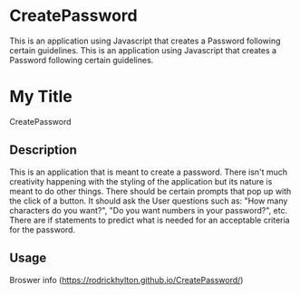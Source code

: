 # CreatePassword
This is an application using Javascript that creates a Password following certain guidelines.
 This is an application using Javascript that creates a Password following certain guidelines.
# My Title
CreatePassword 

## Description
This is an application that is meant to create a password. There isn't much creativity happening with the styling of the application but its nature is meant to do other things. There should be certain prompts that pop up with the click of a button. It should ask the User questions such as: "How many characters do you want?", "Do you want numbers in your password?", etc. There are if statements to predict what is needed for an acceptable criteria for the password.

## Usage
Broswer info (https://rodrickhylton.github.io/CreatePassword/)
